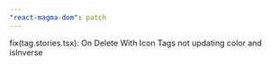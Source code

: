 ```yaml
---
"react-magma-dom": patch
---
```


fix(tag.stories.tsx): On Delete With Icon Tags not updating color and isInverse
